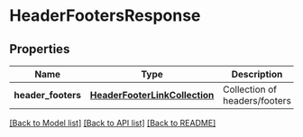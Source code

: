 # HeaderFootersResponse

## Properties
Name | Type | Description | Notes
------------ | ------------- | ------------- | -------------
**header_footers** | [**HeaderFooterLinkCollection**](HeaderFooterLinkCollection.md) | Collection of headers/footers | [optional] 

[[Back to Model list]](../README.md#documentation-for-models) [[Back to API list]](../README.md#documentation-for-api-endpoints) [[Back to README]](../README.md)


